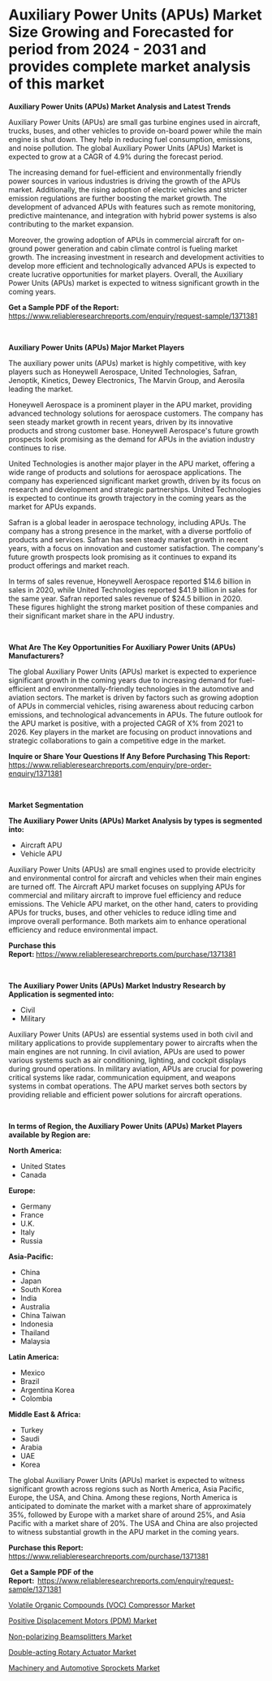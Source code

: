 <p><h1>Auxiliary Power Units (APUs) Market Size Growing and Forecasted for period from 2024 - 2031 and provides complete market analysis of this market</h1></p><p><strong>Auxiliary Power Units (APUs) Market Analysis and Latest Trends</strong></p>
<p><p>Auxiliary Power Units (APUs) are small gas turbine engines used in aircraft, trucks, buses, and other vehicles to provide on-board power while the main engine is shut down. They help in reducing fuel consumption, emissions, and noise pollution. The global Auxiliary Power Units (APUs) Market is expected to grow at a CAGR of 4.9% during the forecast period.</p><p>The increasing demand for fuel-efficient and environmentally friendly power sources in various industries is driving the growth of the APUs market. Additionally, the rising adoption of electric vehicles and stricter emission regulations are further boosting the market growth. The development of advanced APUs with features such as remote monitoring, predictive maintenance, and integration with hybrid power systems is also contributing to the market expansion.</p><p>Moreover, the growing adoption of APUs in commercial aircraft for on-ground power generation and cabin climate control is fueling market growth. The increasing investment in research and development activities to develop more efficient and technologically advanced APUs is expected to create lucrative opportunities for market players. Overall, the Auxiliary Power Units (APUs) market is expected to witness significant growth in the coming years.</p></p>
<p><strong>Get a Sample PDF of the Report:&nbsp;</strong> <a href="https://www.reliableresearchreports.com/enquiry/request-sample/1371381">https://www.reliableresearchreports.com/enquiry/request-sample/1371381</a></p>
<p>&nbsp;</p>
<p><strong>Auxiliary Power Units (APUs) Major Market Players</strong></p>
<p><p>The auxiliary power units (APUs) market is highly competitive, with key players such as Honeywell Aerospace, United Technologies, Safran, Jenoptik, Kinetics, Dewey Electronics, The Marvin Group, and Aerosila leading the market.</p><p>Honeywell Aerospace is a prominent player in the APU market, providing advanced technology solutions for aerospace customers. The company has seen steady market growth in recent years, driven by its innovative products and strong customer base. Honeywell Aerospace's future growth prospects look promising as the demand for APUs in the aviation industry continues to rise.</p><p>United Technologies is another major player in the APU market, offering a wide range of products and solutions for aerospace applications. The company has experienced significant market growth, driven by its focus on research and development and strategic partnerships. United Technologies is expected to continue its growth trajectory in the coming years as the market for APUs expands.</p><p>Safran is a global leader in aerospace technology, including APUs. The company has a strong presence in the market, with a diverse portfolio of products and services. Safran has seen steady market growth in recent years, with a focus on innovation and customer satisfaction. The company's future growth prospects look promising as it continues to expand its product offerings and market reach.</p><p>In terms of sales revenue, Honeywell Aerospace reported $14.6 billion in sales in 2020, while United Technologies reported $41.9 billion in sales for the same year. Safran reported sales revenue of $24.5 billion in 2020. These figures highlight the strong market position of these companies and their significant market share in the APU industry.</p></p>
<p>&nbsp;</p>
<p><strong>What Are The Key Opportunities For Auxiliary Power Units (APUs) Manufacturers?</strong></p>
<p><p>The global Auxiliary Power Units (APUs) market is expected to experience significant growth in the coming years due to increasing demand for fuel-efficient and environmentally-friendly technologies in the automotive and aviation sectors. The market is driven by factors such as growing adoption of APUs in commercial vehicles, rising awareness about reducing carbon emissions, and technological advancements in APUs. The future outlook for the APU market is positive, with a projected CAGR of X% from 2021 to 2026. Key players in the market are focusing on product innovations and strategic collaborations to gain a competitive edge in the market.</p></p>
<p><strong>Inquire or Share Your Questions If Any Before Purchasing This Report:</strong> <a href="https://www.reliableresearchreports.com/enquiry/pre-order-enquiry/1371381">https://www.reliableresearchreports.com/enquiry/pre-order-enquiry/1371381</a></p>
<p>&nbsp;</p>
<p><strong>Market Segmentation</strong></p>
<p><strong>The Auxiliary Power Units (APUs) Market Analysis by types is segmented into:</strong></p>
<p><ul><li>Aircraft APU</li><li>Vehicle APU</li></ul></p>
<p><p>Auxiliary Power Units (APUs) are small engines used to provide electricity and environmental control for aircraft and vehicles when their main engines are turned off. The Aircraft APU market focuses on supplying APUs for commercial and military aircraft to improve fuel efficiency and reduce emissions. The Vehicle APU market, on the other hand, caters to providing APUs for trucks, buses, and other vehicles to reduce idling time and improve overall performance. Both markets aim to enhance operational efficiency and reduce environmental impact.</p></p>
<p><strong>Purchase this Report:&nbsp;</strong><a href="https://www.reliableresearchreports.com/purchase/1371381">https://www.reliableresearchreports.com/purchase/1371381</a></p>
<p>&nbsp;</p>
<p><strong>The Auxiliary Power Units (APUs) Market Industry Research by Application is segmented into:</strong></p>
<p><ul><li>Civil</li><li>Military</li></ul></p>
<p><p>Auxiliary Power Units (APUs) are essential systems used in both civil and military applications to provide supplementary power to aircrafts when the main engines are not running. In civil aviation, APUs are used to power various systems such as air conditioning, lighting, and cockpit displays during ground operations. In military aviation, APUs are crucial for powering critical systems like radar, communication equipment, and weapons systems in combat operations. The APU market serves both sectors by providing reliable and efficient power solutions for aircraft operations.</p></p>
<p>&nbsp;</p>
<p><strong>In terms of Region, the Auxiliary Power Units (APUs) Market Players available by Region are:</strong></p>
<p>
    <p> <strong> North America: </strong>
        <ul>
            <li>United States</li>
            <li>Canada</li>
        </ul>
        </p> 
    <p> <strong> Europe: </strong>
        <ul>
            <li>Germany</li>
            <li>France</li>
            <li>U.K.</li>
            <li>Italy</li>
            <li>Russia</li>
        </ul>
        </p> 
    <p> <strong> Asia-Pacific: </strong>
        <ul>
            <li>China</li>
            <li>Japan</li>
            <li>South Korea</li>
            <li>India</li>
            <li>Australia</li>
            <li>China Taiwan</li>
            <li>Indonesia</li>
            <li>Thailand</li>
            <li>Malaysia</li>
        </ul>
        </p> 
    <p> <strong> Latin America: </strong>
        <ul>
            <li>Mexico</li>
            <li>Brazil</li>
            <li>Argentina Korea</li>
            <li>Colombia</li>
        </ul>
        </p> 
    <p> <strong> Middle East & Africa: </strong>
        <ul>
            <li>Turkey</li>
            <li>Saudi</li>
            <li>Arabia</li>
            <li>UAE</li>
            <li>Korea</li>
        </ul>
    </p>
    </p>
<p><p>The global Auxiliary Power Units (APUs) market is expected to witness significant growth across regions such as North America, Asia Pacific, Europe, the USA, and China. Among these regions, North America is anticipated to dominate the market with a market share of approximately 35%, followed by Europe with a market share of around 25%, and Asia Pacific with a market share of 20%. The USA and China are also projected to witness substantial growth in the APU market in the coming years.</p></p>
<p><strong>Purchase this Report: </strong><a href="https://www.reliableresearchreports.com/purchase/1371381">https://www.reliableresearchreports.com/purchase/1371381</a></p>
<p>&nbsp;<strong>Get a Sample PDF of the Report:&nbsp;&nbsp;</strong><a href="https://www.reliableresearchreports.com/enquiry/request-sample/1371381">https://www.reliableresearchreports.com/enquiry/request-sample/1371381</a></p>
<p><strong></strong></p>
<p><p><a href="https://medium.com/p/6b99aecc7511/edit">Volatile Organic Compounds (VOC) Compressor Market</a></p><p><a href="https://github.com/Sherrillcrooksxa8i18ucf2m/Market-Research-Report-List-1/blob/main/positive-displacement-motors-pdm-market.md">Positive Displacement Motors (PDM) Market</a></p><p><a href="https://medium.com/p/0e9ce4070e09/edit">Non-polarizing Beamsplitters Market</a></p><p><a href="https://medium.com/p/738153d1feea/edit">Double-acting Rotary Actuator Market</a></p><p><a href="https://github.com/khansimonweber1lqujlwoz15d/Market-Research-Report-List-1/blob/main/machinery-and-automotive-sprockets-market.md">Machinery and Automotive Sprockets Market</a></p></p>